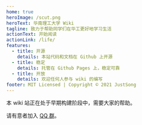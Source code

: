 ```yaml
---
home: true
heroImage: /scut.png
heroText: 华南理工大学 Wiki
tagline: 致力于帮助同学们在华工更好地学习生活
actionText: 开始阅读
actionLink: /life/
features:
  - title: 开源
    details: 本站代码和文档在 Github 上开源
  - title: 稳定
    details: 托管在 Github Pages 上，稳定可靠 
  - title: 开放
    details: 欢迎任何人参与 wiki 的编写
footer: MIT Licensed | Copyright © 2021 JustSong
---
```


本 wiki 站正在处于早期构建阶段中，需要大家的帮助。

请有意者加入 [QQ 群](https://qm.qq.com/cgi-bin/qm/qr?k=UkJCphgP8mnV5G4xSK57pMW800AT8vdH&jump_from=webapi)。
